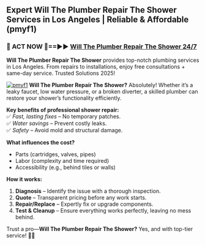 ## Expert Will The Plumber Repair The Shower Services in Los Angeles | Reliable & Affordable (pmyf1)  

<h3>🚿 ACT NOW 🌟==►► <a href="https://tinyurl.com/2ne6vx2x" rel="nofollow">Will The Plumber Repair The Shower 24/7</a></h3>

**Will The Plumber Repair The Shower** provides top-notch plumbing services in Los Angeles. From repairs to installations, enjoy free consultations + same-day service. Trusted Solutions 2025!

[![pmyf1](https://i.imgur.com/4PFF4AK.jpeg)](https://tinyurl.com/2ne6vx2x)
**Will The Plumber Repair The Shower?** Absolutely! Whether it’s a leaky faucet, low water pressure, or a broken diverter, a skilled plumber can restore your shower’s functionality efficiently.  

**Key benefits of professional shower repair:**  
✅ *Fast, lasting fixes* – No temporary patches.  
✅ *Water savings* – Prevent costly leaks.  
✅ *Safety* – Avoid mold and structural damage.  

**What influences the cost?**  
- Parts (cartridges, valves, pipes)  
- Labor (complexity and time required)  
- Accessibility (e.g., behind tiles or walls)  

**How it works:**  
1. **Diagnosis** – Identify the issue with a thorough inspection.  
2. **Quote** – Transparent pricing before any work starts.  
3. **Repair/Replace** – Expertly fix or upgrade components.  
4. **Test & Cleanup** – Ensure everything works perfectly, leaving no mess behind.  

Trust a pro—**Will The Plumber Repair The Shower?** Yes, and with top-tier service! 🚿✨